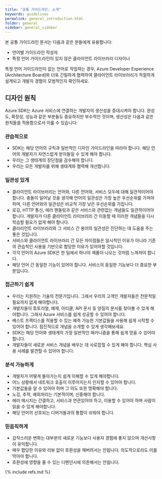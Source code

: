 ```yaml
---
title: "공통 가이드라인: 소개"
keywords: guidelines
permalink: general_introduction.html
folder: general
sidebar: general_sidebar
---
```


본 공통 가이드라인 문서는 다음과 같은 분들에게 유용합니다:

* 언어별 가이드라인 작성자
* 특정 언어 가이드라인이 있지 않은 클라이언트 라이브러리 디자이너

특정 언어 가이드라인이 없는 언어로 작업하는 경우, Azure Developer Experience [Architecture Board]와 더욱 긴밀하게 협력하여 클라이언트 라이브러리가 적절하게 설계되고 개발자 경험이 모범적인지 확인하세요.

## 디자인 원칙

Azure SDK는 Azure 서비스에 연결하는 개발자의 생산성을 증대시켜야 합니다. 완성도, 확장성, 성능과 같은 부분들도 중요하지만 부수적인 것이며, 생산성은 다음과 같은 원칙들을 적용함으로서 이룰 수 있습니다:

### 관습적으로

* SDK는 해당 언어의 규칙과 일반적인 디자인 가이드라인을 따라야 합니다. 해당 언어의 개발자가 자연스럽게 받아들일 수 있게 해야 합니다.
* 우리는 그 생태계의 장단점을 감수해야 합니다.
* 우리는 모든 개발자를 위해 생태계와 협력해 개선합니다.

### 일관성 있게

* 클라이언트 라이브러리는 언어와, 다른 언어와, 서비스 모두에 대해 일관적이어야 합니다. 충돌이 일어날 것을 생각해 언어의 일관성은 가장 높은 우선순위를 가져야 하며, 다른 언어와의 일관성은 비교적 가장 낮은 우선순위를 가집니다.
* 로깅, HTTP 통신, 에러 핸들링과 같은 서비스와 관련없는 개념들도 일관적이어야 합니다. 개발자가 다른 클라이언트 라이브러리 간 이동할 때 이러한 개념들을 다시 학습할 필요가 없게 해야 합니다.
* 클라리언트 라이브러리와 그 서비스 간 용어의 일관성은 진단하는 데 도움을 주는 좋은 것입니다.
* 서비스와 클라이언트 라이브러리 간 모든 차이점들은 일시적인 이유가 아니라 기존의 관습적인 사용을 기반으로 합당한 이유가 있어야할 것입니다.
* 각각 언어의 Azure SDK은 한 팀에서 하나의 제품이 나오는 것처럼 느껴져야 합니다.
* 해당 언어 간 동일한 기능이 있어야 합니다. 서비스의 동일한 기능보다 더 중요한 부분입니다.

### 접근하기 쉽게

* 우리는 지원하는 기술의 전문가입니다. 그래서 우리의 고객인 개발자들은 전문적일 필요까지 없게 해야합니다.
* 개발자들이 튜토리얼, 예제, 아티클, API 문서 등 양질의 문서를 찾아볼 수 있게 해야합니다. 그래서 Azure 서비스를 쉽게 성공할 수 있어야 합니다.
* 베스트 프랙티스를 적용할 수 있는 예측 가능한 기본값들을 사용해 쉽게 시작할 수 있어야 합니다. 점진적으로 개념을 소개할 수 있게 생각해보세요.
* SDK는 해당 언어와 생태계의 가장 일반적인 매커니즘을 통해 쉽게 얻을 수 있어야 합니다.
* 개발자들이 새로운 서비스 개념을 배우는 데 사로잡힐 수 있게 해야 합니다. 핵심 사용 사례를 발견할 수 있어야 합니다.

### 분석 가능하게

* 개발자가 어떻게 돌아가는지 쉽게 이해할 수 있게 해야합니다.
* 어느 상황에서 네트워크 호출이 이루어지는지 인지할 수 있어야 합니다.
* 기본값들을 알 수 있어야 하며 그 의도 또한 명확해야 합니다.
* 노깅, 추적, 예외처리는 기본적이며, 신중해야 합니다.
* 에러 메시지는 간결하고, 서비스과 연관있어야 하고, 이용할 수 있어야 하며 사람이 읽을 수 있게 해야합니다.
* 해당 언어의 선호되는 디버거들과의 통합이 쉬워야 합니다.

### 믿음직하게

* 갑작스러운 변화는 대부분의 새로운 기능보다 사용자 경험에 좋지 않으며 개선사항이 유익합니다.
* 매우 합당한 이유와 리뷰 없이 호환성을 깨버려서는 안됩니다. 의도적으로라도 이를 막아야 합니다.
* 호환성에 영향을 줄 수 있는 디펜던시에 의존해서는 안됩니다.

{% include refs.md %}
